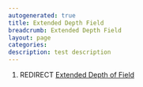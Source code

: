 ```yaml
---
autogenerated: true
title: Extended Depth Field
breadcrumb: Extended Depth Field
layout: page
categories: 
description: test description
---
```


1.  REDIRECT [Extended Depth of Field](Extended_Depth_of_Field)
